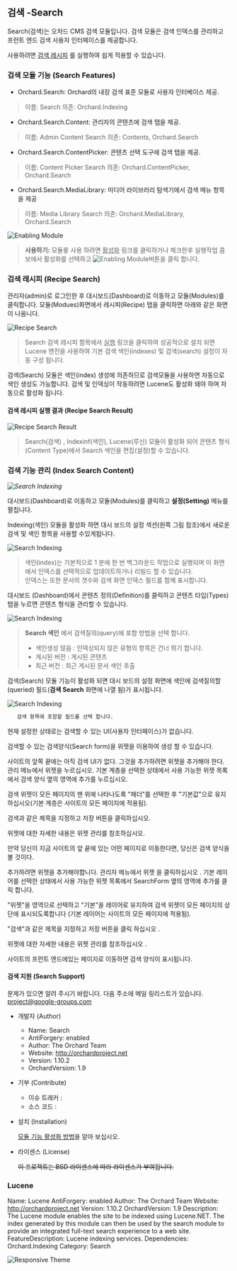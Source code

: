 ## 검색 -Search

Search(검색)는 오차드 CMS 검색 모듈입니다.
검색 모듈은 검색 인덱스를 관리하고 프런트 엔드 검색 사용자 인터페이스를 제공합니다.

사용하려면 [검색 레시피](#recipe-search) 를 실행하여 쉽게 적용할 수 있습니다.

### 검색 모듈 기능 (Search Features)

* Orchard.Search: Orchard의 내장 검색 표준 모듈로 사용자 인터베이스 제공.
> 이름: Search
> 의존: Orchard.Indexing

* Orchard.Search.Content: 관리자의 콘텐츠에  검색 탭을 제공.
> 이름: Admin Content Search
> 의존: Contents, Orchard.Search

* Orchard.Search.ContentPicker: 콘텐츠 선택 도구에 검색 탭을 제공.
> 이름: Content Picker Search
> 의존: Orchard.ContentPicker, Orchard.Search

* Orchard.Search.MediaLibrary: 미디어 라이브러리 탐색기에서 검색 메뉴 항목을 제공
> 이름: Media Library Search
> 의존: Orchard.MediaLibrary, Orchard.Search
		
![Enabling Module](../Media/images/modules/orchard.search/modules.png)
> **<i class="fa fa-info-circle"></i> 사용하기:** 모듈릏 사용 하려면 <u>활성화</u> 링크를 클릭하거나 체크한후 실행작업 콤보에서 활성화를 선택하고 ![Enabling Module](../Media/images/buttons/btn-execute.png)버튼을 클릭 합니다.



### 검색 레시피  (Recipe Search)

관리자(admin)로 로그인한 후 대시보드(Dashboard)로 이동하고 모듈(Modules)를 클릭합니다.
모듈(Modues)화면에서 레시피(Recipe) 탭을 클릭하면 아래와 같은 화면이 나옴니다.

![Recipe Search](../Media/images/modules/Orchard.Search/01-recipes-search.png)
> Search 검색 레시피 함목에서 <u>실행</u> 링크을 클릭하여 성공적으로 설치 되면
 Lucene 엔진을 사용하여 기본 검색 색인(indexes) 및 검색(search) 설정이 자동 구성 됩니다.

 

검색(Search) 모듈은 색인(index) 생성에 의존하므로 검색모듈을 사용하면 자동으로 색인 생성도 가능합니다. 검색 및 인덱싱이 작동하려면 Lucene도 활성화 돼야 하며 자동으로 활성화 됩니다. 

#### 검색 레시피 실행 결과  (Recipe Search Result)
 
![Recipe Search Result](../Media/images/modules/Orchard.Search/01-recipes-search-result.png) 
> Search(검색) , Indexinf(색인), Lucene(루신) 모듈이 활성화 되어 콘텐츠 형식(Content Type)에서  Search 색인을 편집(설정)할 수 있습니다.
 
 
### 검색 기능 관리 (Index Search Content)

*![Search Indexing](../Media/images/modules/Orchard.Search/02-setting-indexing-search.png)*

대시보드(Dashboard)로 이동하고 모듈(Modules)를 클릭하고 **설정(Setting)** 메뉴를 펼칩니다.

Indexing(색인) 모듈을 활성화 하면 대시 보드의 설정 섹션(왼쪽 그림 참조)에서 새로운 검색 및 색인 항목을 사용할 수있게됩니다. 

  


![Search Indexing](../Media/images/modules/Orchard.Search/03-indexes.png) 
> 색인(index)는 기본적으로 1 분에 한 번 백그라운드 작업으로 실행되며 이 화면에서 인덱스를 선택적으로 업데이트하거나 리빌드 할 수 있습니다.  
인덱스는 또한 문서의 갯수와 검색 화면 인덱스 필드를 함께 표시합니다.
 
대시보드 (Dashboard)에서 콘텐츠 정의(Definition)를 클릭하고 콘텐츠 타입(Types) 탭을 누르면 콘텐츠 형식을 관리할 수 있습니다.
 
![Search Indexing](../Media/images/modules/Orchard.Search/03-edit-content-type.png) 
> **Search 색인** 에서 검색질의(query)에 포함 방법을 선택 합니다. 
> * 색인생성 않음 : 인덱싱되지 않은 유형의 항목은 건너 뛰기 합니다.
> * 게시된 버전 : 게시된 콘텐츠  
> * 최근 버전 :  최근 게시된 문서 색인 추출

검색(Search) 모듈 기능이 활성화 되면 대시 보드의 설정 화면에 색인에 검색질의할(queried) 필드(**검색 Search** 화면에 나열 됨)가 표시됩니다. 
 
![Search Indexing](../Media/images/modules/Orchard.Search/03-Search.png) 
``` bash
   검색 항목에 포함할 필드를 선택 합니다.
```  
 
현재 설정한 상태로는 검색할 수 있는 UI(사용자 인터페이스)가 없습니다. 

검색할 수 있는 검색양식(Search form)을 위젯을 이용하여 생성 할 수 있습니다.
 
 
 사이트의 앞쪽 끝에는 아직 검색 UI가 없다. 그것을 추가하려면 위젯을 추가해야 한다. 관리 메뉴에서 위젯을 누르십시오. 기본 계층을 선택한 상태에서 사용 가능한 위젯 목록에서 검색 양식 옆의 영역에 추가를 누르십시오.

검색 위젯이 모든 페이지의 맨 위에 나타나도록 "헤더"를 선택한 후 "기본값"으로 유지하십시오(기본 계층은 사이트의 모든 페이지에 적용됨).

검색과 같은 제목을 지정하고 저장 버튼을 클릭하십시오.

위젯에 대한 자세한 내용은 위젯 관리를 참조하십시오.


만약 당신이 지금 사이트의 앞 끝에 있는 어떤 페이지로 이동한다면, 당신은 검색 양식을 볼 것이다.
 
 추가하려면 위젯을 추가해야합니다. 관리자 메뉴에서 위젯 을 클릭하십시오 . 기본 레이어를 선택한 상태에서 사용 가능한 위젯 목록에서 SearchForm 옆의 영역에 추가를 클릭 합니다.

"위젯"을 영역으로 선택하고 "기본"을 레이어로 유지하여 검색 위젯이 모든 페이지의 상단에 표시되도록합니다 (기본 레이어는 사이트의 모든 페이지에 적용됨).

"검색"과 같은 제목을 지정하고 저장 버튼을 클릭 하십시오 .

위젯에 대한 자세한 내용은 위젯 관리를 참조하십시오 .

사이트의 프런트 엔드에있는 페이지로 이동하면 검색 양식이 표시됩니다.
 
 
 
 
 
 
 
 
 
 
#### 검색 지원 (Search Support)

문제가 있으면 알려 주시기 바랍니다.
다음 주소에 메일 링리스트가 있습니다. project@google-groups.com

* 개발자 (Author)

	- Name: Search
	- AntiForgery: enabled
	- Author: The Orchard Team
	- Website: http://orchardproject.net
	- Version: 1.10.2
	- OrchardVersion: 1.9

* 기부 (Contribute)

	- 이슈 트래커 : 
	- 소스 코드 : 


* 설치 (Installation)

	<i class="fa fa-link"></i> [ 모듈 기능 활성화 방법](../inx2-modules.html#module-features)을 알아 보십시오.

* 라이센스 (License)

  <del>이 프로젝트는 BSD 라이센스에 따라 라이센스가 부여됩니다.</del>

### Lucene

Name: Lucene
AntiForgery: enabled
Author: The Orchard Team
Website: http://orchardproject.net
Version: 1.10.2
OrchardVersion: 1.9
Description: The Lucene module enables the site to be indexed using Lucene.NET. The index generated by this module can then be used by the search module to provide an integrated full-text search experience to a web site.
FeatureDescription: Lucene indexing services.
Dependencies: Orchard.Indexing
Category: Search
  
![Responsive Theme](../Media/images/_blank.png)


